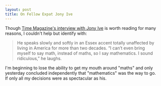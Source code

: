 ```yaml
---
layout: post
title: On Fellow Expat Jony Ive
---
```


Though [Time Magazine's interview with Jony Ive](http://time.com/jonathan-ive-apple-interview/) is worth reading for many reasons, I couldn't help but identify with:

> He speaks slowly and softly in an Essex accent totally unaffected by living in America for more than two decades. “I can’t even bring myself to say math, instead of maths, so I say mathematics. I sound ridiculous,” he laughs.

I'm beginning to lose the ability to get my mouth around "maths" and only yesterday concluded independently that "mathematics" was the way to go. If only all my decisions were as spectacular as his.